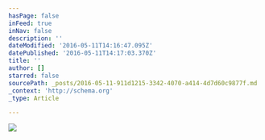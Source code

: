 ```yaml
---
hasPage: false
inFeed: true
inNav: false
description: ''
dateModified: '2016-05-11T14:16:47.095Z'
datePublished: '2016-05-11T14:17:03.370Z'
title: ''
author: []
starred: false
sourcePath: _posts/2016-05-11-911d1215-3342-4070-a414-4d7d60c9877f.md
_context: 'http://schema.org'
_type: Article

---
```

![](https://the-grid-user-content.s3-us-west-2.amazonaws.com/d33dd12e-d7c0-455c-a345-e9b26aad99f9.jpg)